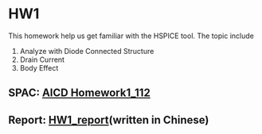 # HW1
This homework help us get familiar with the HSPICE tool. The topic include
1. Analyze with Diode Connected Structure 
2. Drain Current
3. Body Effect

## SPAC: [AICD Homework1_112](https://github.com/SamChang03/AIC_2023/blob/main/HW1/AICD%20Homework1_112.pdf)
## Report: [HW1_report](https://github.com/SamChang03/AIC_2023/blob/main/HW1/HW1_110030039_%E5%BC%B5%E8%82%B2%E7%A2%A9.pdf)(written in Chinese)
